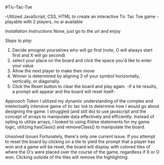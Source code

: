 #Tic-Tac-Toe

-Utilized JavaScript, CSS, HTML to create an interactive Tic Tac Toe game
-playable with 2 players, no ai available

*Installation Instructions*
None, just go to the url and enjoy

*Steps to play*

1. Decide amognst yourselves who will go first (note, O will always start first and X will go second)
2. select your place on the board and click the space you'd like to enter your value
3. Allow the next player to make their move
4. Winner is determined by aligning 3 of your symbol horizontally, vertically, or diagonally.
5. Click the Reset button to clear the board and play again.
-if a tie results, a prompt will appear and the board will reset itself-

*Approach Taken*
I utilized my dynamic understanding of the complex and intelectually intensive game of tic tac toe to determine how I would go about designing the game. I struggled (and still do) to use javascript and the concept of arrays to manipulate data effectively and efficiently. Instead of opting to utilize arrays, I looked to using if/else statements for my game logic, utilizing hasClass() and removeClass() to manipulate the board.

*Unsolved Issues*
Fortunately, there's only one current issue. If you attempt to reset the board by clicking on a tile to yield the prompt that a player has won and a game will be reset, the board will display with colored tiles of where the O's were placed over the course of the game, regardless if X or O won. Clicking outside of the tiles will remove the highlighting.